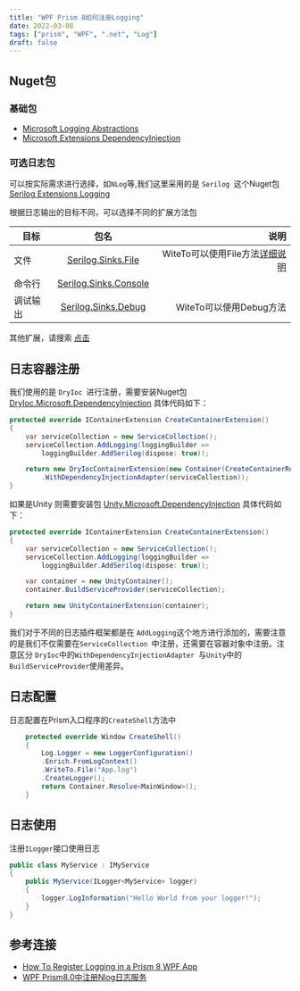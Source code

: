 ```yaml
---
title: "WPF Prism 8如何注册Logging"
date: 2022-03-08
tags: ["prism", "WPF", ".net", "Log"]
draft: false
---
```


## Nuget包

### 基础包

+ [Microsoft Logging Abstractions](https://www.nuget.org/packages/Microsoft.Extensions.Logging.Abstractions/)
+  [Microsoft Extensions DependencyInjection](https://www.nuget.org/packages/Microsoft.Extensions.DependencyInjection)

### 可选日志包
可以按实际需求进行选择，如`NLog`等,我们这里采用的是 `Serilog `这个Nuget包[Serilog Extensions Logging](https://www.nuget.org/packages/Serilog.Extensions.Logging)

根据日志输出的目标不同，可以选择不同的扩展方法包

| 目标   |      包名      |  说明 |
|--------|:--------------:|------:|
| 文件|[Serilog.Sinks.File](https://www.nuget.org/packages/serilog.sinks.file/)|WiteTo可以使用File方法[详细说明](https://github.com/serilog/serilog-sinks-file)
|命令行|[Serilog.Sinks.Console](https://www.nuget.org/packages/Serilog.Sinks.Console/4.0.2-dev-00890)|
|调试输出|[Serilog.Sinks.Debug](https://www.nuget.org/packages/Serilog.Sinks.Debug/)|WiteTo可以使用Debug方法

其他扩展，请搜索 [点击](https://www.nuget.org/packages?q=Serilog.Sinks)

## 日志容器注册
我们使用的是 `DryIoc `进行注册，需要安装Nuget包 [DryIoc.Microsoft.DependencyInjection](https://www.nuget.org/packages/DryIoc.Microsoft.DependencyInjection)
具体代码如下：

```csharp
protected override IContainerExtension CreateContainerExtension()
{
    var serviceCollection = new ServiceCollection();
    serviceCollection.AddLogging(loggingBuilder =>
        loggingBuilder.AddSerilog(dispose: true));

    return new DryIocContainerExtension(new Container(CreateContainerRules())
        .WithDependencyInjectionAdapter(serviceCollection));
}

```


如果是Unity 则需要安装包 [Unity.Microsoft.DependencyInjection](https://www.nuget.org/packages/Unity.Microsoft.DependencyInjection) 具体代码如下：

```csharp
protected override IContainerExtension CreateContainerExtension()
{
    var serviceCollection = new ServiceCollection();
    serviceCollection.AddLogging(loggingBuilder =>
        loggingBuilder.AddSerilog(dispose: true));

    var container = new UnityContainer();
    container.BuildServiceProvider(serviceCollection);

    return new UnityContainerExtension(container);
}
```
我们对于不同的日志插件框架都是在 `AddLogging`这个地方进行添加的，需要注意的是我们不仅需要在`ServiceCollection `中注册，还需要在容器对象中注册。注意区分 `DryIoc`中的`WithDependencyInjectionAdapter `与`Unity`中的`BuildServiceProvider`使用差异。

## 日志配置

日志配置在Prism入口程序的`CreateShell`方法中

```csharp
    protected override Window CreateShell()
    {
        Log.Logger = new LoggerConfiguration()
        .Enrich.FromLogContext()
        .WriteTo.File("App.log")
        .CreateLogger();
        return Container.Resolve<MainWindow>();
    }
```

## 日志使用

注册`ILogger`接口使用日志

```csharp
public class MyService : IMyService
{
    public MyService(ILogger<MyService> logger)
    {
        logger.LogInformation("Hello World from your logger!");
    }
}
```

## 参考连接
+ [How To Register Logging in a Prism 8 WPF App](https://www.andicode.com/prism/wpf/logging/2021/05/21/Logging-In-Prism.html)
+ [WPF Prism8.0中注册Nlog日志服务](https://www.cnblogs.com/zh7791/p/15162484.html)